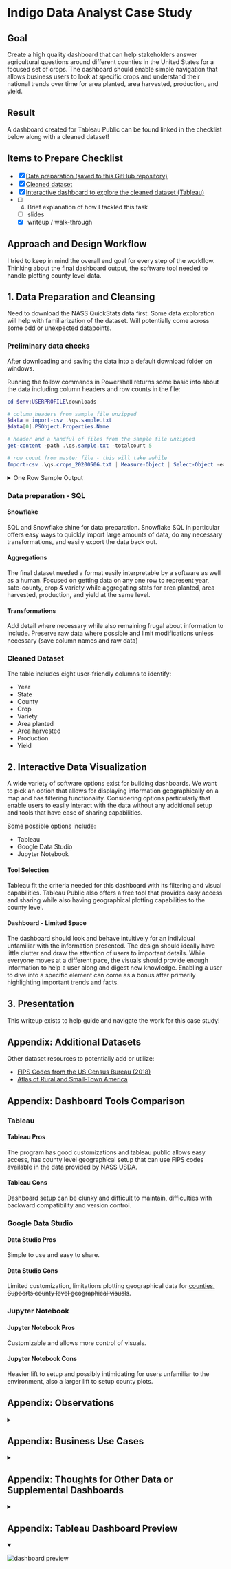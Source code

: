 # Indigo Data Analyst Case Study

## Goal

Create a high quality dashboard that can help stakeholders answer agricultural questions around different counties in the United States for a focused set of crops. The dashboard should enable simple navigation that allows business users to look at specific crops and understand their national trends over time for area planted, area harvested, production, and yield.

## Result

A dashboard created for Tableau Public can be found linked in the checklist below along with a cleaned dataset! 

## Items to Prepare Checklist

- [x] [Data preparation (saved to this GitHub repository)](sql/clean_script/data_preparation_clean.sql)
- [x] [Cleaned dataset](output-data/ag_exp_clean_county.txt.gz)
- [x] [Interactive dashboard to explore the cleaned dataset (Tableau)]((https://public.tableau.com/profile/matthew.lim3502#!/vizhome/USAgriculture_15891807504100/UnitedStatesAgriculture))
- [ ] 4. Brief explanation of how I tackled this task
  - [ ] slides
  - [x] writeup / walk-through

## Approach and Design Workflow

I tried to keep in mind the overall end goal for every step of the workflow. Thinking about the final dashboard output, the software tool needed to handle plotting county level data.

## 1. Data Preparation and Cleansing

Need to download the NASS QuickStats data first. Some data exploration will help with familiarization of the dataset. Will potentially come across some odd or unexpected datapoints. 

### Preliminary data checks

After downloading and saving the data into a default download folder on windows.

Running the follow commands in Powershell returns some basic info about the data including column headers and row counts in the file:

```powershell
cd $env:USERPROFILE\downloads

# column headers from sample file unzipped
$data = import-csv .\qs.sample.txt
$data[0].PSObject.Properties.Name

# header and a handful of files from the sample file unzipped
get-content -path .\qs.sample.txt -totalcount 5

# row count from master file - this will take awhile
Import-csv .\qs.crops_20200506.txt | Measure-Object | Select-Object -expand count
```

<details><summary> One Row Sample Output </summary>

SOURCE_DESC|SECTOR_DESC|GROUP_DESC |COMMODITY_DESC|CLASS_DESC           |PRODN_PRACTICE_DESC     |UTIL_PRACTICE_DESC       |STATISTICCAT_DESC|UNIT_DESC            |SHORT_DESC                                                               |DOMAIN_DESC   |DOMAINCAT_DESC                                |AGG_LEVEL_DESC|STATE_ANSI|STATE_FIPS_CODE|STATE_ALPHA|STATE_NAME    |ASD_CODE|ASD_DESC                   |COUNTY_ANSI|COUNTY_CODE|COUNTY_NAME              |REGION_DESC|ZIP_5|WATERSHED_CODE|WATERSHED_DESC|CONGR_DISTRICT_CODE|COUNTRY_CODE|COUNTRY_NAME |LOCATION_DESC                                                  |YEAR|FREQ_DESC    |BEGIN_CODE|END_CODE|REFERENCE_PERIOD_DESC|WEEK_ENDING|LOAD_TIME          |VALUE     |CV_PERCENT|
-----------|-----------|-----------|--------------|---------------------|------------------------|-------------------------|-----------------|---------------------|-------------------------------------------------------------------------|--------------|----------------------------------------------|--------------|----------|---------------|-----------|--------------|--------|---------------------------|-----------|-----------|-------------------------|-----------|-----|--------------|--------------|-------------------|------------|-------------|---------------------------------------------------------------|----|-------------|----------|--------|---------------------|-----------|-------------------|----------|----------|
SURVEY     |CROPS      |FIELD CROPS|WHEAT         |SPRING, (EXCL DURUM) |ALL PRODUCTION PRACTICES|ALL UTILIZATION PRACTICES|AREA HARVESTED   |ACRES                |WHEAT, SPRING, (EXCL DURUM) - ACRES HARVESTED                            |TOTAL         |NOT SPECIFIED                                 |COUNTY        |38        |38             |ND         |NORTH DAKOTA  |20      |NORTH CENTRAL              |           |998        |OTHER (COMBINED) COUNTIES|           |     |00000000      |              |                   |9000        |UNITED STATES|NORTH DAKOTA, NORTH CENTRAL, OTHER (COMBINED) COUNTIES         |2019|ANNUAL       |00        |00      |YEAR                 |           |2019-12-12 15:00:24|433,100   |          |

</details>

### Data preparation - SQL

#### Snowflake

SQL and Snowflake shine for data preparation. Snowflake SQL in particular offers easy ways to quickly import large amounts of data, do any necessary transformations, and easily export the data back out.

#### Aggregations

The final dataset needed a format easily interpretable by a software as well as a human. Focused on getting data on any one row to represent year, sate-county, crop & variety while aggregating stats for area planted, area harvested, production, and yield at the same level.

#### Transformations

Add detail where necessary while also remaining frugal about information to include. Preserve raw data where possible and limit modifications unless necessary (save column names and raw data)
  
### Cleaned Dataset

The table includes eight user-friendly columns to identify:

* Year
* State
* County
* Crop
* Variety
* Area planted
* Area harvested
* Production
* Yield


## 2. Interactive Data Visualization

A wide variety of software options exist for building dashboards. We want to pick an option that allows for displaying information geographically on a map and has filtering functionality. Considering options particularly that enable users to easily interact with the data without any additional setup and tools that have ease of sharing capabilities. 

Some possible options include:

* Tableau
* Google Data Studio
* Jupyter Notebook

#### Tool Selection

 Tableau fit the criteria needed for this dashboard with its filtering and visual capabilities. Tableau Public also offers a free tool that provides easy access and sharing while also having geographical plotting capabilities to the county level.

#### Dashboard - Limited Space

The dashboard should look and behave intuitively for an individual unfamiliar with the information presented. The design should ideally have little clutter and draw the attention of users to important details. While everyone moves at a different pace, the visuals should provide enough information to help a user along and digest new knowledge. Enabling a user to dive into a specific element can come as a bonus after primarily highlighting important trends and facts.



## 3. Presentation

This writeup exists to help guide and navigate the work for this case study!

## Appendix: Additional Datasets

Other dataset resources to potentially add or utilize:

* [FIPS Codes from the US Census Bureau (2018)](https://www.census.gov/geographies/reference-files/2018/demo/popest/2018-fips.html)
* [Atlas of Rural and Small-Town America](https://www.ers.usda.gov/data-products/atlas-of-rural-and-small-town-america/)

## Appendix: Dashboard Tools Comparison

### Tableau

#### Tableau Pros

The program has good customizations and tableau public allows easy access, has county level geographical setup that can use FIPS codes available in the data provided by NASS USDA.

#### Tableau Cons

Dashboard setup can be clunky and difficult to maintain, difficulties with backward compatibility and version control.

### Google Data Studio

#### Data Studio Pros

Simple to use and easy to share.

#### Data Studio Cons

Limited customization, limitations plotting geographical data for [counties.](https://support.google.com/datastudio/answer/7065037?hl=en) ~~Supports county level geographical visuals~~.

### Jupyter Notebook

#### Jupyter Notebook Pros

Customizable and allows more control of visuals.

#### Jupyter Notebook Cons

Heavier lift to setup and possibly intimidating for users unfamiliar to the environment, also a larger lift to setup county plots.

## Appendix: Observations

<details><summary></summary>

* Cotton yield has grown over time despite ups and downs in acres harvested and acres planted.
  * Cotton production has possibly become more efficient?
* Soybeans do not grow west of texas.
* Wheat Production Decline

</details>

## Appendix: Business Use Cases

<details><summary></summary>

* Understanding Crop Trends
* Identifying regions of growth and decline for different crops
  * Shifts locations growing crops

</details>

## Appendix: Thoughts for Other Data or Supplemental Dashboards

<details><summary></summary>

* Imports and exports of these crops to other countries may help understand some of these trends.
* The NASS QuickStats data set does not include prices received at the county level, but we could look at this metric on the state or natoinal level
  
</details>

## Appendix: Tableau Dashboard Preview

<details open><summary> </summary>

![dashboard preview](images/tableau_public_dashboard_preview.png)

</details>